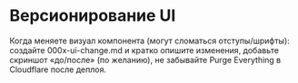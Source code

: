 # Версионирование UI

  Когда меняете визуал компонента (могут сломаться отступы/шрифты):
  создайте 000x-ui-change.md и кратко опишите изменения,
  добавьте скриншот «до/после» (по желанию),
  не забывайте Purge Everything в Cloudflare после деплоя.
